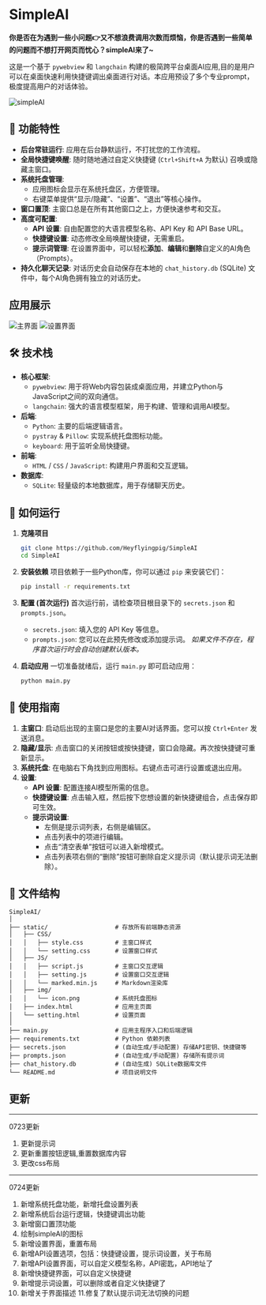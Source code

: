 # SimpleAI


**你是否在为遇到一些小问题👉又不想浪费调用次数而烦恼，你是否遇到一些简单的问题而不想打开网页而忧心？simpleAI来了~**

这是一个基于 `pywebview` 和 `langchain` 构建的极简跨平台桌面AI应用,目的是用户可以在桌面快速利用快捷键调出桌面进行对话。本应用预设了多个专业prompt，极度提高用户的对话体验。

![simpleAI](./static/img/icon.png)

## 🚀 功能特性

- **后台常驻运行**: 应用在后台静默运行，不打扰您的工作流程。
- **全局快捷键唤醒**: 随时随地通过自定义快捷键 (`Ctrl+Shift+A` 为默认) 召唤或隐藏主窗口。
- **系统托盘管理**:
    - 应用图标会显示在系统托盘区，方便管理。
    - 右键菜单提供“显示/隐藏”、“设置”、“退出”等核心操作。
- **窗口置顶**: 主窗口总是在所有其他窗口之上，方便快速参考和交互。
- **高度可配置**:
    - **API 设置**: 自由配置您的大语言模型名称、API Key 和 API Base URL。
    - **快捷键设置**: 动态修改全局唤醒快捷键，无需重启。
    - **提示词管理**: 在设置界面中，可以轻松**添加**、**编辑**和**删除**自定义的AI角色（Prompts）。
- **持久化聊天记录**: 对话历史会自动保存在本地的 `chat_history.db` (SQLite) 文件中，每个AI角色拥有独立的对话历史。


## 应用展示

![主界面](./static/img/simpleai.png)
![设置界面](./static/img/setting.png)


## 🛠️ 技术栈

- **核心框架**:
    - `pywebview`: 用于将Web内容包装成桌面应用，并建立Python与JavaScript之间的双向通信。
    - `langchain`: 强大的语言模型框架，用于构建、管理和调用AI模型。
- **后端**:
    - `Python`: 主要的后端逻辑语言。
    - `pystray` & `Pillow`: 实现系统托盘图标功能。
    - `keyboard`: 用于监听全局快捷键。
- **前端**:
    - `HTML` / `CSS` / `JavaScript`: 构建用户界面和交互逻辑。
- **数据库**:
    - `SQLite`: 轻量级的本地数据库，用于存储聊天历史。

## 🏃 如何运行

1.  **克隆项目**
    ```bash
    git clone https://github.com/Heyflyingpig/SimpleAI
    cd SimpleAI
    ```

2.  **安装依赖**
    项目依赖于一些Python库，你可以通过 `pip` 来安装它们：
    ```bash
    pip install -r requirements.txt
    ```

3.  **配置 (首次运行)**
    首次运行前，请检查项目根目录下的 `secrets.json` 和 `prompts.json`。
    - `secrets.json`: 填入您的 API Key 等信息。
    - `prompts.json`: 您可以在此预先修改或添加提示词。
    *如果文件不存在，程序首次运行时会自动创建默认版本。*

4.  **启动应用**
    一切准备就绪后，运行 `main.py` 即可启动应用：
    ```bash
    python main.py
    ```

## 📖 使用指南

1.  **主窗口**: 启动后出现的主窗口是您的主要AI对话界面。您可以按 `Ctrl+Enter` 发送消息。
2.  **隐藏/显示**: 点击窗口的关闭按钮或按快捷键，窗口会隐藏。再次按快捷键可重新显示。
3.  **系统托盘**: 在电脑右下角找到应用图标。右键点击可进行设置或退出应用。
4.  **设置**:
    - **API 设置**: 配置连接AI模型所需的信息。
    - **快捷键设置**: 点击输入框，然后按下您想设置的新快捷键组合，点击保存即可生效。
    - **提示词设置**:
        - 左侧是提示词列表，右侧是编辑区。
        - 点击列表中的项进行编辑。
        - 点击“清空表单”按钮可以进入新增模式。
        - 点击列表项右侧的“删除”按钮可删除自定义提示词（默认提示词无法删除）。

## 📁 文件结构

```
SimpleAI/
│
├── static/                   # 存放所有前端静态资源
│   ├── CSS/
│   │   ├── style.css         # 主窗口样式
│   │   └── setting.css       # 设置窗口样式
│   ├── JS/
│   │   ├── script.js         # 主窗口交互逻辑
│   │   ├── setting.js        # 设置窗口交互逻辑
│   │   └── marked.min.js     # Markdown渲染库
│   ├── img/
│   │   └── icon.png          # 系统托盘图标
│   ├── index.html            # 应用主页面
│   └── setting.html          # 设置页面
│
├── main.py                   # 应用主程序入口和后端逻辑
├── requirements.txt          # Python 依赖列表
├── secrets.json              # (自动生成/手动配置) 存储API密钥、快捷键等
├── prompts.json              # (自动生成/手动配置) 存储所有提示词
├── chat_history.db           # (自动生成) SQLite数据库文件
└── README.md                 # 项目说明文件
```

## 更新
---
0723更新
1. 更新提示词
2. 更新重置按钮逻辑,重置数据库内容
3. 更改css布局

---
0724更新
1. 新增系统托盘功能，新增托盘设置列表
2. 新增系统后台运行逻辑，快捷键调出功能
3. 新增窗口置顶功能
4. 绘制simpleAI的图标
5. 新增设置界面，重置布局
6. 新增API设置选项，包括：快捷键设置，提示词设置，关于布局
7. 新增API设置界面，可以自定义模型名称，API密匙，API地址了
8. 新增快捷键界面，可以自定义快捷键
9. 新增提示词设置，可以删除或者自定义快捷键了
10. 新增关于界面描述
11.修复了默认提示词无法切换的问题